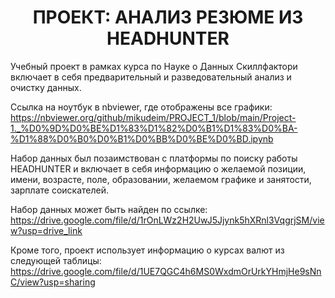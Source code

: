# <center> ПРОЕКТ: АНАЛИЗ РЕЗЮМЕ ИЗ HEADHUNTER

Учебный проект в рамках курса по Науке о Данных Скиллфактори включает в себя предварительный и разведовательный анализ и очистку данных.

Ссылка на ноутбук в nbviewer, где отображены все графики: https://nbviewer.org/github/mikudeim/PROJECT_1/blob/main/Project-1._%D0%9D%D0%BE%D1%83%D1%82%D0%B1%D1%83%D0%BA-%D1%88%D0%B0%D0%B1%D0%BB%D0%BE%D0%BD.ipynb

Набор данных был позаимствован с платформы по поиску работы HEADHUNTER и включает в себя информацию о желаемой позиции, имени, возрасте, поле, образовании, желаемом графике и занятости, зарплате соискателей. 

Набор данных может быть найден по ссылке: https://drive.google.com/file/d/1rOnLWz2H2UwJ5Jjynk5hXRnl3VqgrjSM/view?usp=drive_link

Кроме того, проект использует информацию о курсах валют из следующей таблицы: https://drive.google.com/file/d/1UE7QGC4h6MS0WxdmOrUrkYHmjHe9sNnC/view?usp=sharing

